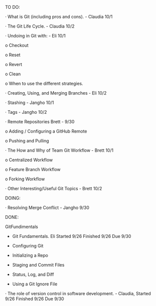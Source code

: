 TO DO:

· What is Git (including pros and cons). - Claudia 10/1

· The Git Life Cycle. - Claudia 10/2

· Undoing in Git with: - Eli 10/1

o Checkout

o Reset

o Revert

o Clean

o When to use the different strategies.

· Creating, Using, and Merging Branches - Eli 10/2

· Stashing - Jangho 10/1

· Tags - Jangho 10/2

· Remote Repositories  Brett - 9/30

o Adding / Configuring a GitHub Remote

o Pushing and Pulling

· The How and Why of Team Git Workflow  - Brett 10/1

o Centralized Workflow

o Feature Branch Workflow

o Forking Workflow

· Other Interesting/Useful Git Topics - Brett 10/2



DOING:

· Resolving Merge Conflict - Jangho 9/30




DONE:

GitFundimentals
- Git Fundamentals. Eli Started 9/26 Finished 9/26 Due 9/30

- Configuring Git

- Initializing a Repo

- Staging and Commit Files

- Status, Log, and Diff

- Using a Git Ignore File

· The role of version control in software development.  - Claudia, Started 9/26 Finished 9/26 Due 9/30

